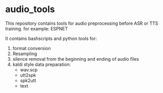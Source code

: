 # audio_tools
This repository contains tools for audio preprocessing before ASR or TTS training. for example: ESPNET 

It contains bashscripts and python tools for: 
1. format conversion
2. Resampling
3. silence removal from the beginning and ending of audio files
4. kaldi style data preparation: 
	- wav.scp
	- utt2spk
	- spk2utt
	- text
